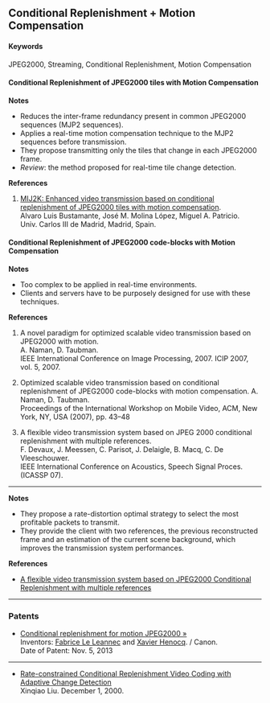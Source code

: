 ## Conditional Replenishment + Motion Compensation


#### Keywords
JPEG2000, Streaming, Conditional Replenishment, Motion Compensation


#### Conditional Replenishment of JPEG2000 tiles with Motion Compensation

**Notes** 
* Reduces the inter-frame redundancy present in common JPEG2000 sequences (MJP2 sequences).
* Applies a real-time motion compensation technique to the MJP2 sequences before transmission.
* They propose transmitting only the tiles that change in each JPEG2000 frame.
* *Review*: the method proposed for real-time tile change detection.

**References**  

1. [MIJ2K: Enhanced video transmission based on conditional replenishment of JPEG2000 tiles with motion compensation](http://www.sciencedirect.com/science/article/pii/S1047320311000253).  
Alvaro Luis Bustamante, José M. Molina López,  Miguel A. Patricio.  
Univ. Carlos III de Madrid, Madrid, Spain.  


#### Conditional Replenishment of JPEG2000 code-blocks with Motion Compensation

**Notes** 
* Too complex to be applied in real-time environments.
* Clients and servers have to be purposely designed for use with these techniques.


**References**  

1. A novel paradigm for optimized scalable video transmission based on JPEG2000 with motion.  
A. Naman, D. Taubman.  
IEEE International Conference on Image Processing, 2007. ICIP 2007, vol. 5, 2007.  


2. Optimized scalable video transmission based on conditional replenishment of JPEG2000 code-blocks with motion compensation.  A. Naman, D. Taubman.  
Proceedings of the International Workshop on Mobile Video, ACM, New York, NY, USA (2007), pp. 43–48

3. A flexible video transmission system based on JPEG 2000 conditional replenishment with multiple references.  
F. Devaux, J. Meessen, C. Parisot, J. Delaigle, B. Macq, C. De Vleeschouwer.  
IEEE International Conference on Acoustics, Speech Signal Proces. (ICASSP 07).  


---

**Notes**
* They propose a rate-distortion optimal strategy to select the most profitable packets to transmit. 
* They provide the client with two references, the previous reconstructed frame and an estimation of the current scene background, which improves the transmission system performances.
 
**References**
* [A flexible video transmission system based on JPEG2000 Conditional Replenishment with multiple references](http://www.intopix.com/uploaded/Download%20Publications/intoPIX%20-%20A%20FLEXIBLE%20VIDEO%20TRANSMISSION%20SYSTEM%20BASED%20ON%20JPEG%202000%20CONDITIONAL%20REPLENISHMENTWITH%20MULTIPLE%20REFERENCES_FO_Devaux.pdf)

---

### Patents

* [Conditional replenishment for motion JPEG2000 &raquo;](http://www.google.com/patents/US8577157)  
  Inventors: [Fabrice Le Leannec](http://www.technicolor.com/en/talent/researcher/le-leannec) and [Xavier Henocq](http://www.informatik.uni-trier.de/~ley/pers/hd/h/Henocq:Xavier.html). / Canon.  
  Date of Patent: Nov. 5, 2013
  
---

* [Rate-constrained Conditional Replenishment Video Coding with Adaptive Change Detection](http://www.stanford.edu/class/ee368b/Projects/chiao/)  
  Xinqiao Liu. December 1, 2000.  

